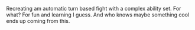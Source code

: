 Recreating am automatic turn based fight with a complex ability set. For what? For fun and learning I guess. And who knows maybe something cool ends up coming from this.

